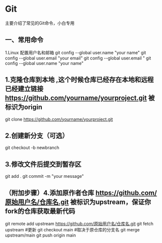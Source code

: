 # Git
主要介绍了常见的Git命令，小白专用
## 一、常用命令
1.Linux 配置用户名和邮箱
git config --global user.name "your name"
git config --global user.email "your email"
git config --global user.email "
git config --global user.name "your name"
## 1.克隆仓库到本地 ,这个时候仓库已经存在本地和远程已经建立链接 https://github.com/yourname/yourproject.git 被标识为origin
git clone https://github.com/yourname/yourproject.git
## 2.创建新分支（可选）
git checkout -b newbranch
## 3.修改文件后提交到暂存区
git add .
git commit -m "your message"
## （附加步骤）4.添加原作者仓库 https://github.com/原始用户名/仓库名.git 被标识为upstream，保证你fork的仓库获取最新代码
git remote add upstream https://github.com/原始用户名/仓库名.git
git fetch upstream   #更新
git checkout main   #取决于原仓库的分支名
git merge  upstream/main
git push origin main


